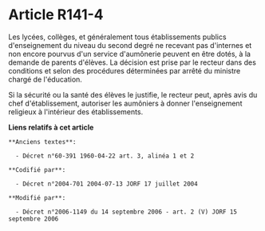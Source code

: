 # Article R141-4

Les lycées, collèges, et généralement tous établissements publics d'enseignement du niveau du second degré ne recevant pas
d'internes et non encore pourvus d'un service d'aumônerie peuvent en être dotés, à la demande de parents d'élèves. La
décision est prise par le recteur dans des conditions et selon des procédures déterminées par arrêté du ministre chargé de
l'éducation.

Si la sécurité ou la santé des élèves le justifie, le recteur peut, après avis du chef d'établissement, autoriser les
aumôniers à donner l'enseignement religieux à l'intérieur des établissements.

**Liens relatifs à cet article**

	**Anciens textes**:

	  - Décret n°60-391 1960-04-22 art. 3, alinéa 1 et 2

	**Codifié par**:

	  - Décret n°2004-701 2004-07-13 JORF 17 juillet 2004

	**Modifié par**:

	  - Décret n°2006-1149 du 14 septembre 2006 - art. 2 (V) JORF 15 septembre 2006

